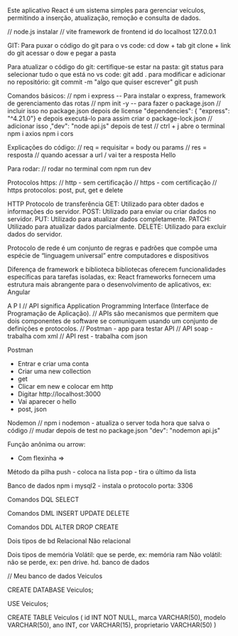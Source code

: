 Este aplicativo React é um sistema simples para gerenciar veículos, permitindo a inserção, atualização, remoção e consulta de dados.

// node.js instalar
// vite framework de frontend 
id do localhost 127.0.0.1

GIT:
Para puxar o código do git para o vs code:
cd dow + tab
git clone + link do git 
acessar o dow e pegar a pasta

Para atualizar o código do git:
certifique-se estar na pasta: git status
para selecionar tudo o que está no vs code: git add .
para modificar e adicionar no repositório: git commit -m "algo que quiser escrever"
git push

Comandos básicos:
// npm i express -- Para instalar o express, framework de gerenciamento das rotas
// npm init -y -- para fazer o package.json
// incluir isso no package.json depois de license "dependencies": { "express": "^4.21.0"} e depois executá-lo para assim criar o package-lock.json
// adicionar isso ,"dev": "node api.js" depois de test
// ctrl + j abre o terminal
npm i axios 
npm i cors

Explicações do código:
// req = requisitar = body ou params
// res = resposta 
// quando acessar a url / vai ter a resposta Hello 

Para rodar:
// rodar no terminal com npm run dev

Protocolos https:
// http - sem certificação
// https - com certificação
// https protocolos: post, put, get e delete

HTTP
Protocolo de transferência
GET: Utilizado para obter dados e informações do servidor.
POST: Utilizado para enviar ou criar dados no servidor.
PUT: Utilizado para atualizar dados completamente.
PATCH: Utilizado para atualizar dados parcialmente.
DELETE: Utilizado para excluir dados do servidor.

Protocolo de rede
é um conjunto de regras e padrões que compõe uma espécie de “linguagem universal” entre computadores e dispositivos

Diferença de framework e biblioteca
bibliotecas oferecem funcionalidades específicas para tarefas isoladas, ex: React
frameworks fornecem uma estrutura mais abrangente para o desenvolvimento de aplicativos, ex: Angular

A P I 
// API significa Application Programming Interface (Interface de Programação de Aplicação).
// APIs são mecanismos que permitem que dois componentes de software se comuniquem usando um conjunto de definições e protocolos.
// Postman - app para testar API
// API soap - trabalha com xml
// API rest - trabalha com json

Postman
- Entrar e criar uma conta
- Criar uma new collection
- get
- Clicar em new e colocar em http
- Digitar http://localhost:3000
- Vai aparecer o hello
- post, json

Nodemon
// npm i nodemon - atualiza o server toda hora que salva o código
// mudar depois de test no package.json "dev": "nodemon api.js"

Função anônima ou arrow:
- Com flexinha =>

Método da pilha
push - coloca na lista
pop - tira o último da lista

Banco de dados
npm i mysql2 - instala o protocolo 
porta: 3306

Comandos DQL
SELECT

Comandos DML
INSERT
UPDATE
DELETE

Comandos DDL
ALTER
DROP
CREATE

Dois tipos de bd
Relacional
Não relacional

Dois tipos de memória
Volátil: que se perde, ex: memória ram
Não volátil: não se perde, ex: pen drive. hd. banco de dados

// Meu banco de dados Veiculos

CREATE DATABASE Veiculos;

USE Veiculos;

CREATE TABLE Veiculos (
	id INT NOT NULL, 
    marca VARCHAR(50),
    modelo VARCHAR(50),
    ano INT,
	cor VARCHAR(15),
    proprietario VARCHAR(50)
)